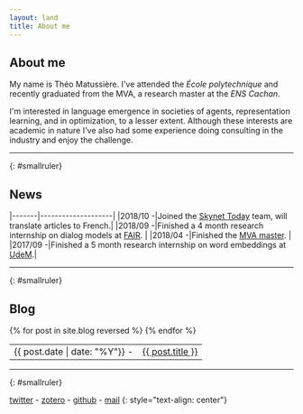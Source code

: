 ```yaml
---
layout: land
title: About me
---
```



## About me

My name is Théo Matussière. I've attended the _École polytechnique_ and recently graduated from the MVA, a research master at the _ENS Cachan_.

I'm interested in language emergence in societies of agents, representation learning, and in optimization, to a lesser extent. Although these interests are academic in nature I've also had some experience doing consulting in the industry and enjoy the challenge.  


---
{: #smallruler}

## News

|-------|--------------------|
|2018/10 -|Joined the [Skynet Today](https://www.skynettoday.com/) team, will translate articles to French.| 
|2018/09 -|Finished a 4 month research internship on dialog models at [FAIR](https://research.fb.com/category/facebook-ai-research/).  |
|2018/04 -|Finished the [MVA master](http://math.ens-paris-saclay.fr/version-francaise/formations/master-mva/). |
|2017/09 -|Finished a 5 month research internship on word embeddings at [UdeM](https://www.umontreal.ca/).|


---
{: #smallruler}

## Blog


<table>
{% for post in site.blog reversed %}
<tr> 
	<td> {{ post.date | date: "%Y"}} - </td>
	<td> <a href="{{ post.url }}" title="{{ post.title }}">{{ post.title }}</a> </td>
</tr>
{% endfor %}
</table>


---
{: #smallruler}

[twitter](https://twitter.com/theo_mtsr) - [zotero](https://www.zotero.org/theo-m) - [github](https://github.com/theo-m) - [mail](mailto:tmatussiere+blog@gmail.com)
{: style="text-align: center"}
